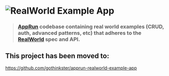 # ![RealWorld Example App](logo.png)

> ### [AppRun](https://github.com/yysun/apprun) codebase containing real world examples (CRUD, auth, advanced patterns, etc) that adheres to the [RealWorld](https://github.com/gothinkster/realworld) spec and API.

## This project has been moved to:

https://github.com/gothinkster/apprun-realworld-example-app